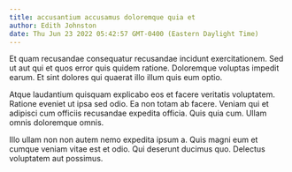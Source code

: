 ```yaml
---
title: accusantium accusamus doloremque quia et
author: Edith Johnston
date: Thu Jun 23 2022 05:42:57 GMT-0400 (Eastern Daylight Time)
---
```

Et quam recusandae consequatur recusandae incidunt exercitationem. Sed ut aut qui et quos error quis quidem ratione. Doloremque voluptas impedit earum. Et sint dolores qui quaerat illo illum quis eum optio.

 Atque laudantium quisquam explicabo eos et facere veritatis voluptatem. Ratione eveniet ut ipsa sed odio. Ea non totam ab facere. Veniam qui et adipisci cum officiis recusandae expedita officia. Quis quia cum. Ullam omnis doloremque omnis.

 Illo ullam non non autem nemo expedita ipsum a. Quis magni eum et cumque veniam vitae est et odio. Qui deserunt ducimus quo. Delectus voluptatem aut possimus.